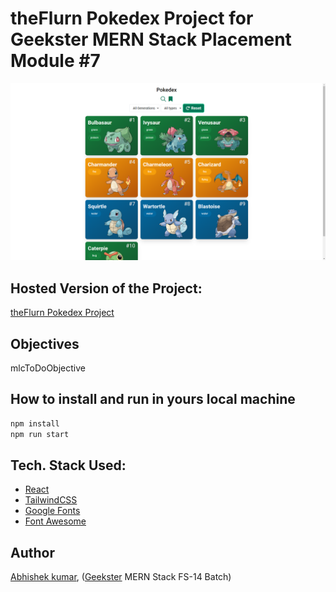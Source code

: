 # theFlurn Pokedex Project for Geekster MERN Stack Placement Module #7

![](thumbnail.png)

## Hosted Version of the Project:

[theFlurn Pokedex Project](https://theflurn-pokedex-project.vercel.app/)

## Objectives

mlcToDoObjective

## How to install and run in yours local machine

```bash
npm install
npm run start
```

## Tech. Stack Used:

- [React](https://react.dev/)
- [TailwindCSS](https://tailwindcss.com/)
- [Google Fonts](https://fonts.google.com/)
- [Font Awesome](https://fontawesome.com/icons/)

## Author

[Abhishek kumar](https://www.linkedin.com/in/alex21c/), ([Geekster](https://geekster.in/) MERN Stack FS-14 Batch)
